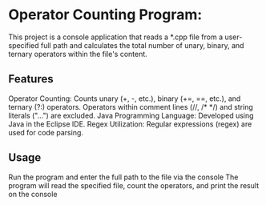 # Operator Counting Program: #
This project is a console application that reads a *.cpp file from a user-specified full path and calculates the total number of unary, binary, and ternary operators within the file's content.

## Features
Operator Counting:
Counts unary (+, -, etc.), binary (+=, ==, etc.), and ternary (?:) operators.
Operators within comment lines (//, /* */) and string literals ("...") are excluded.
Java Programming Language: Developed using Java in the Eclipse IDE.
Regex Utilization: Regular expressions (regex) are used for code parsing.

## Usage
Run the program and enter the full path to the file via the console
The program will read the specified file, count the operators, and print the result on the console
